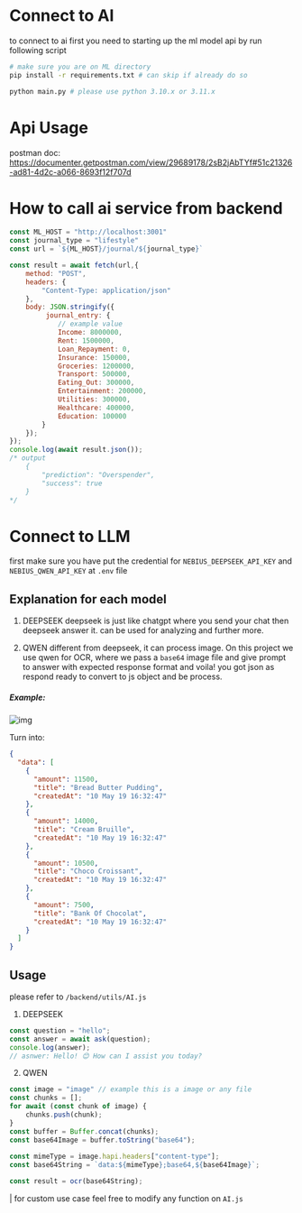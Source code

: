 # Connect to AI
to connect to ai first you need to starting up the ml model api by run following script

```bash
# make sure you are on ML directory
pip install -r requirements.txt # can skip if already do so

python main.py # please use python 3.10.x or 3.11.x
```
# Api Usage
postman doc: https://documenter.getpostman.com/view/29689178/2sB2jAbTYf#51c21326-ad81-4d2c-a066-8693f12f707d

# How to call ai service from backend
```javascript
const ML_HOST = "http://localhost:3001"
const journal_type = "lifestyle"
const url = `${ML_HOST}/journal/${journal_type}`

const result = await fetch(url,{
    method: "POST",
    headers: {
        "Content-Type: application/json"
    },
    body: JSON.stringify({
         journal_entry: {
            // example value
            Income: 8000000,
            Rent: 1500000,
            Loan_Repayment: 0,
            Insurance: 150000,
            Groceries: 1200000,
            Transport: 500000,
            Eating_Out: 300000,
            Entertainment: 200000,
            Utilities: 300000,
            Healthcare: 400000,
            Education: 100000
        }
    });
});
console.log(await result.json());
/* output
    {
        "prediction": "Overspender",
        "success": true
    }
*/
```

# Connect to LLM 

first make sure you have put the credential for ``NEBIUS_DEEPSEEK_API_KEY`` and ``NEBIUS_QWEN_API_KEY`` at ``.env`` file

## Explanation for each model
1. DEEPSEEK
deepseek is just like chatgpt where you send your chat then deepseek answer it. can be used for analyzing and further more.

2. QWEN
different from deepseek, it can process image. On this project we use qwen for OCR, where we pass a ``base64`` image file and give prompt to answer with expected response format and voila! you got json as respond ready to convert to js object and be process. 

##### Example:

![img](https://passingthroughresearcher.wordpress.com/wp-content/uploads/2019/06/img_20190511_084303.jpg?w=546&h=510&crop=1)

Turn into:

```json
{
  "data": [
    {
      "amount": 11500,
      "title": "Bread Butter Pudding",
      "createdAt": "10 May 19 16:32:47"
    },
    {
      "amount": 14000,
      "title": "Cream Bruille",
      "createdAt": "10 May 19 16:32:47"
    },
    {
      "amount": 10500,
      "title": "Choco Croissant",
      "createdAt": "10 May 19 16:32:47"
    },
    {
      "amount": 7500,
      "title": "Bank Of Chocolat",
      "createdAt": "10 May 19 16:32:47"
    }
  ]
}
```

## Usage
please refer to ``/backend/utils/AI.js``

1. DEEPSEEK
```javascript
const question = "hello";
const answer = await ask(question);
console.log(answer);
// asnwer: Hello! 😊 How can I assist you today?
```
2. QWEN
```javascript
const image = "image" // example this is a image or any file
const chunks = [];
for await (const chunk of image) {
    chunks.push(chunk);
}
const buffer = Buffer.concat(chunks);
const base64Image = buffer.toString("base64");
    
const mimeType = image.hapi.headers["content-type"];
const base64String = `data:${mimeType};base64,${base64Image}`;

const result = ocr(base64String);
```
| for custom use case feel free to modify any function on ``AI.js``